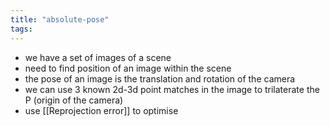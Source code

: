 ```yaml
---
title: "absolute-pose"
tags: 
---
```


- we have a set of images of a scene
- need to find position of an image within the scene
- the pose of an image is the translation and rotation of the camera
- we can use 3 known 2d-3d point matches in the image to trilaterate the P (origin of the camera)
- use [[Reprojection error]] to optimise 